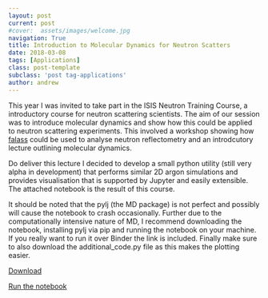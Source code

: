 ```yaml
---
layout: post
current: post
#cover:  assets/images/welcome.jpg
navigation: True
title: Introduction to Molecular Dynamics for Neutron Scatters 
date: 2018-03-08
tags: [Applications]
class: post-template
subclass: 'post tag-applications'
author: andrew
---
```


This year I was invited to take part in the ISIS Neutron Training Course, a introductory course for neutron scattering scientists. The aim of our session was to introduce molecular dynamics and show how this could be applied to neutron scattering experiments. This involved a workshop showing how [falass](http://people.bath.ac.uk/arm61/falass/) could be used to analyse neutron reflectometry and an introdcutory lecture outlining molecular dynamics. 

Do deliver this lecture I decided to develop a small python utility (still very alpha in development) that performs similar 2D argon simulations and provides visualisation that is supported by Jupyter and easily extensible. The attached notebook is the result of this course. 

It should be noted that the pylj (the MD package) is not perfect and possibly will cause the notebook to crash occasionally. Further due to the computationally intensive nature of MD, I recommend downloading the notebook, installing pylj via pip and running the notebook on your machine. If you really want to run it over Binder the link is included. Finally make sure to also download the additional_code.py file as this makes the plotting easier.

[Download](https://github.com/bjmorgan/python_in_chemistry/blob/master/Neutron_training_Course) 

[Run the notebook](https://mybinder.org/v2/gh/bjmorgan/python_in_chemistry/master?filepath=Neutron_Training_Course%2Flecture.ipynb)
